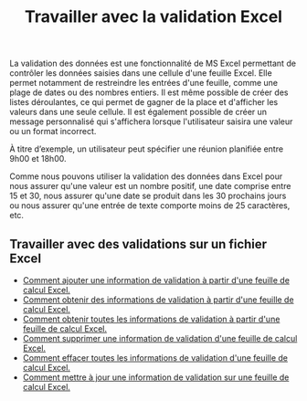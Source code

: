 ﻿---
title: Travailler avec la validation Excel
second_title: Aspose.Cells Cloud Documen
linktitle: Validation
type: docs
url: /fr/validations/
keywords: Working with validations on an Excel file
description: Aspose.Cells Cloud REST API prend en charge les validations sur un fichier Excel. Le SDK prend en charge différents langages de développement, notamment Android, C#, Go, Java, NodeJS, Perl, PHP, Python, Ruby et Swift.
weight: 100
kwords: Excel, Office Cloud, REST API, Tableur, PDF, CSV, Json, Markdown, Validations
---
La validation des données est une fonctionnalité de MS Excel permettant de contrôler les données saisies dans une cellule d'une feuille Excel. Elle permet notamment de restreindre les entrées d'une feuille, comme une plage de dates ou des nombres entiers. Il est même possible de créer des listes déroulantes, ce qui permet de gagner de la place et d'afficher les valeurs dans une seule cellule. Il est également possible de créer un message personnalisé qui s'affichera lorsque l'utilisateur saisira une valeur ou un format incorrect.

À titre d’exemple, un utilisateur peut spécifier une réunion planifiée entre 9h00 et 18h00.

Comme nous pouvons utiliser la validation des données dans Excel pour nous assurer qu'une valeur est un nombre positif, une date comprise entre 15 et 30, nous assurer qu'une date se produit dans les 30 prochains jours ou nous assurer qu'une entrée de texte comporte moins de 25 caractères, etc.

## Travailler avec des validations sur un fichier Excel

- [Comment ajouter une information de validation à partir d'une feuille de calcul Excel.](/cells/fr/validations/delete/)
- [Comment obtenir des informations de validation à partir d'une feuille de calcul Excel.](/cells/fr/validations/get/)
- [Comment obtenir toutes les informations de validation à partir d'une feuille de calcul Excel.](/cells/fr/validations/get-all/)
- [Comment supprimer une information de validation d'une feuille de calcul Excel.](/cells/fr/validations/delete/)
- [Comment effacer toutes les informations de validation d'une feuille de calcul Excel.](/cells/fr/validations/clear/)
- [Comment mettre à jour une information de validation sur une feuille de calcul Excel.](/cells/fr/validations/update/)
